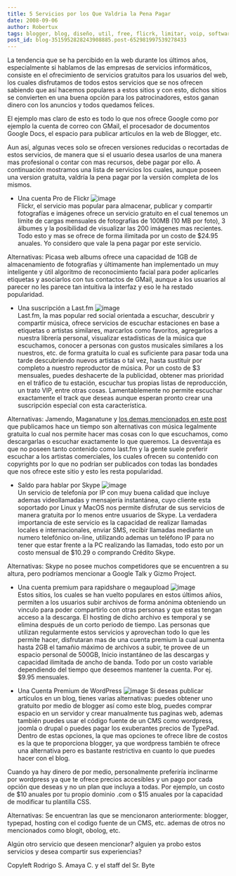 ```yaml
---
title: 5 Servicios por los Que Valdria la Pena Pagar
date: 2008-09-06
author: Robertux
tags: blogger, blog, diseño, util, free, flicrk, limitar, voip, software, codigo, recomendado, im, last.fm, wordpress, fotos, web 2.0, skype, rapidshare, google
post_id: blog-3515952828243908885.post-652981997539278433
---
```


La tendencia que se ha percibido en la web durante los últimos años, especialmente si hablamos de las empresas de servicios informáticos, consiste en el ofrecimiento de servicios gratuitos para los usuarios del web, los cuales disfrutamos de todos estos servicios que se nos ofrecen sabiendo que así hacemos populares a estos sitios y con esto, dichos sitios se convierten en una buena opción para los patrocinadores, estos ganan dinero con los anuncios y todos quedamos felices.

El ejemplo mas claro de esto es todo lo que nos ofrece Google como por ejemplo la cuenta de correo con GMail, el procesador de documentos Google Docs, el espacio para publicar artículos en la web de Blogger, etc.

Aun así, algunas veces solo se ofrecen versiones reducidas o recortadas de estos servicios, de manera que si el usuario desea usarlos de una manera mas profesional o contar con mas recursos, debe pagar por ello. A continuación mostramos una lista de servicios los cuales, aunque poseen una version gratuita, valdría la pena pagar por la versión completa de los mismos.

- Una cuenta Pro de Flickr
![image](https://4.bp.blogspot.com/_jH77WNrMVRA/SMMwPVm9vPI/AAAAAAAADVs/JN6rD-NAhlg/s400/imgPost1.jpg)    
Flickr, el servicio mas popular para almacenar, publicar y compartir fotografías e imágenes ofrece un servicio gratuito en el cual tenemos un limite de cargas mensuales de fotografías de 100MB (10 MB por foto), 3 álbumes y la posibilidad de visualizar las 200 imágenes mas recientes. Todo esto y mas se ofrece de forma ilimitada por un costo de $24.95 anuales. Yo considero que vale la pena pagar por este servicio.

Alternativas: Picasa web albums ofrece una capacidad de 1GB de almacenamiento de fotografías y últimamente han implementado un muy inteligente y útil algoritmo de reconocimiento facial para poder aplicarles etiquetas y asociarlos con tus contactos de GMail, aunque a los usuarios al parecer no les parece tan intuitiva la interfaz y eso le ha restado popularidad.

- Una suscripción a Last.fm
![image](https://1.bp.blogspot.com/_jH77WNrMVRA/SMMwtKrLiFI/AAAAAAAADV0/5uOOOYRPthE/s400/imgPost2.png)    
Last.fm, la mas popular red social orientada a escuchar, descubrir y compartir música, ofrece servicios de escuchar estaciones en base a etiquetas o artistas similares, marcarlos como favoritos, agregarlos a nuestra librería personal, visualizar estadísticas de la música que escuchamos, conocer a personas con gustos musicales similares a los nuestros, etc. de forma gratuita lo cual es suficiente para pasar toda una tarde descubriendo nuevos artistas o tal vez, hasta sustituir por completo a nuestro reproductor de música. Por un costo de $3 mensuales, puedes deshacerte de la publicidad, obtener mas prioridad en el tráfico de tu estación, escuchar tus propias listas de reproducción, un trato VIP, entre otras cosas. Lamentablemente no permite escuchar exactamente el track que deseas aunque esperan pronto crear una suscripción especial con esta característica.

Alternativas: Jamendo, Maganatune y [los demas mencionados en este post](https://www.srbyte.com/2008/07/musica-legalmente-gratuita.html) que publicamos hace un tiempo son alternativas con música legalmente gratuita lo cual nos permite hacer mas cosas con lo que escuchamos, como descargarlas o escuchar exactamente lo que queremos. La desventaja es que no poseen tanto contenido como last.fm y la gente suele preferir escuchar a los artistas comerciales, los cuales ofrecen su contenido con copyrights por lo que no podrían ser publicados con todas las bondades que nos ofrece este sitio y esto les resta popularidad.

- Saldo para hablar por Skype
![image](https://3.bp.blogspot.com/_jH77WNrMVRA/SMMxnqhX39I/AAAAAAAADWM/Tgq_2llOS1s/s400/imgPost3.jpg)    
Un servicio de telefonía por IP con muy buena calidad que incluye ademas videollamadas y mensajería instantánea, cuyo cliente esta soportado por Linux y MacOS nos permite disfrutar de sus servicios de manera gratuita por lo menos entre usuarios de Skype. La verdadera importancia de este servicio es la capacidad de realizar llamadas locales e internacionales, enviar SMS, recibir llamadas mediante un numero telefónico on-line, utilizando ademas un teléfono IP para no tener que estar frente a la PC realizando las llamadas, todo esto por un costo mensual de $10.29 o comprando Crédito Skype.

Alternativas: Skype no posee muchos competidores que se encuentren a su altura, pero podríamos mencionar a Google Talk y Gizmo Project.

- Una cuenta premium para rapidshare o megaupload
![image](https://1.bp.blogspot.com/_jH77WNrMVRA/SMMxW16QjQI/AAAAAAAADWE/dYYHglBfkt8/s400/imgPost4.png)    
Estos sitios, los cuales se han vuelto populares en estos últimos añios, permiten a los usuarios subir archivos de forma anónima obteniendo un vinculo para poder compartirlo con otras personas y que estas tengan acceso a la descarga. El hosting de dicho archivo es temporal y se elimina después de un corto periodo de tiempo. Las personas que utilizan regularmente estos servicios y aprovechan todo lo que les permite hacer, disfrutaran mas de una cuenta premium la cual aumenta hasta 2GB el tamañio máximo de archivos a subir, te provee de un espacio personal de 500GB, Inicio instantáneo de las descargas y capacidad ilimitada de ancho de banda. Todo por un costo variable dependiendo del tiempo que deseemos mantener la cuenta. Por ej. $9.95 mensuales.

- Una Cuenta Premium de WordPress
![image](https://2.bp.blogspot.com/_jH77WNrMVRA/SMNa_4-9b-I/AAAAAAAADWc/03MBRbyUSB4/s400/postImg7.png)    Si deseas publicar
artículos en un blog, tienes varias alternativas: puedes obtener uno gratuito por medio de blogger así como este blog, puedes comprar espacio en un servidor y crear manualmente tus paginas web, ademas también puedes usar el código fuente de un CMS como wordpress, joomla o drupal o puedes pagar los exuberantes precios de TypePad. Dentro de estas opciones, la que mas opciones te ofrece libre de costos es la que te proporciona blogger, ya que wordpress también te ofrece una alternativa pero es bastante restrictiva en cuanto lo que puedes hacer con el blog.

Cuando ya hay dinero de por medio, personalmente preferiría inclinarme por wordpress ya que te ofrece precios accesibles y un pago por cada opción que deseas y no un plan que incluya a todas. Por ejemplo, un costo de $10 anuales por tu propio dominio .com o $15 anuales por la capacidad de modificar tu plantilla CSS.

Alternativas: Se encuentran las que se mencionaron anteriormente: blogger, typepad, hosting con el codigo fuente de un CMS, etc. ademas de otros no mencionados como blogit, obolog, etc.

Algún otro servicio que deseen mencionar? alguien ya probo estos servicios y desea compartir sus experiencias?

Copyleft Rodrigo S. Amaya C. y el staff del Sr. Byte